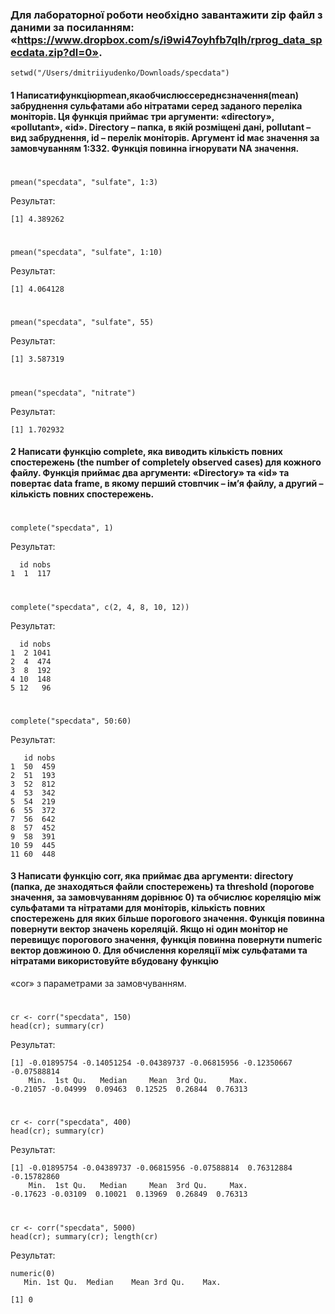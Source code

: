 ### Для лабораторної роботи необхідно завантажити zip файл з даними за посиланням: «https://www.dropbox.com/s/i9wi47oyhfb7qlh/rprog_data_specdata.zip?dl=0».

```{r}
setwd("/Users/dmitriiyudenko/Downloads/specdata")
```
#### 1 Написатифункціюpmean,якаобчислюєсереднєзначення(mean) забруднення сульфатами або нітратами серед заданого переліка моніторів. Ця функція приймає три аргументи: «directory», «pollutant», «id». Directory – папка, в якій розміщені дані, pollutant – вид забруднення, id – перелік моніторів. Аргумент id має значення за замовчуванням 1:332. Функція повинна ігнорувати NA значення.
#
```{r}
pmean("specdata", "sulfate", 1:3)
```
Результат:
```{r}
[1] 4.389262
```
#
```{r}
pmean("specdata", "sulfate", 1:10)
```
Результат:
```{r}
[1] 4.064128
```
#
```{r}
pmean("specdata", "sulfate", 55)
```
Результат:
```{r}
[1] 3.587319
```
#
```{r}
pmean("specdata", "nitrate")
```
Результат:
```{r}
[1] 1.702932
```
#### 2 Написати функцію complete, яка виводить кількість повних спостережень (the number of completely observed cases) для кожного файлу. Функція приймає два аргументи: «Directory» та «id» та повертає data frame, в якому перший стовпчик – ім’я файлу, а другий – кількість повних спостережень.
#
```{r}
complete("specdata", 1)
```
Результат:
```{r}
  id nobs
1  1  117
```
#
```{r}
complete("specdata", c(2, 4, 8, 10, 12))
```
Результат:
```{r}
  id nobs
1  2 1041
2  4  474
3  8  192
4 10  148
5 12   96
```
#
```{r}
complete("specdata", 50:60)
```
Результат:
```{r}
   id nobs
1  50  459
2  51  193
3  52  812
4  53  342
5  54  219
6  55  372
7  56  642
8  57  452
9  58  391
10 59  445
11 60  448
```
#### 3 Написати функцію corr, яка приймає два аргументи: directory (папка, де знаходяться файли спостережень) та threshold (порогове значення, за замовчуванням дорівнює 0) та обчислює кореляцію між сульфатами та нітратами для моніторів, кількість повних спостережень для яких більше порогового значення. Функція повинна повернути вектор значень кореляцій. Якщо ні один монітор не перевищує порогового значення, функція повинна повернути numeric вектор довжиною 0. Для обчислення кореляції між сульфатами та нітратами використовуйте вбудовану функцію
«cor» з параметрами за замовчуванням.
#
```{r}
cr <- corr("specdata", 150)
head(cr); summary(cr)
```
Результат:
```{r}
[1] -0.01895754 -0.14051254 -0.04389737 -0.06815956 -0.12350667 -0.07588814
    Min.  1st Qu.   Median     Mean  3rd Qu.     Max. 
-0.21057 -0.04999  0.09463  0.12525  0.26844  0.76313 
```
#
```{r}
cr <- corr("specdata", 400)
head(cr); summary(cr)
```
Результат:
```{r}
[1] -0.01895754 -0.04389737 -0.06815956 -0.07588814  0.76312884 -0.15782860
    Min.  1st Qu.   Median     Mean  3rd Qu.     Max. 
-0.17623 -0.03109  0.10021  0.13969  0.26849  0.76313
```
#
```{r}
cr <- corr("specdata", 5000)
head(cr); summary(cr); length(cr)
```
Результат:
```{r}
numeric(0)
   Min. 1st Qu.  Median    Mean 3rd Qu.    Max. 
                                                
[1] 0
```
